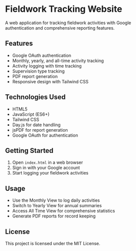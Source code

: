 # Fieldwork Tracking Website

A web application for tracking fieldwork activities with Google authentication and comprehensive reporting features.

## Features

- Google OAuth authentication
- Monthly, yearly, and all-time activity tracking
- Activity logging with time tracking
- Supervision type tracking
- PDF report generation
- Responsive design with Tailwind CSS

## Technologies Used

- HTML5
- JavaScript (ES6+)
- Tailwind CSS
- Day.js for date handling
- jsPDF for report generation
- Google OAuth for authentication

## Getting Started

1. Open `index.html` in a web browser
2. Sign in with your Google account
3. Start logging your fieldwork activities

## Usage

- Use the Monthly View to log daily activities
- Switch to Yearly View for annual summaries
- Access All Time View for comprehensive statistics
- Generate PDF reports for record keeping

## License

This project is licensed under the MIT License.